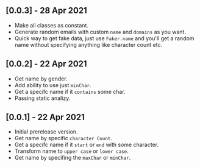 ## [0.0.3] - 28 Apr 2021
- Make all classes as constant.
- Generate random emails with custom `name` and `domains` as you want.
- Quick way to get fake data, just use `Faker.name` and you'll get a random name without specifying anything like character count etc.
## [0.0.2] - 22 Apr 2021
- Get name by gender.
- Add ability to use just `minChar`.
- Get a specifc name if it `contains` some char.
- Passing static analizy.
## [0.0.1] - 22 Apr 2021
- Initial prerelease version.
- Get name by specific `character Count`.
- Get a specifc name if it `start` or `end` with some character.
- Transform name to `upper case` or `lower case`.
- Get name by specifing the `maxChar` or `minChar`.
